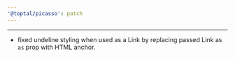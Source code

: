 ```yaml
---
'@toptal/picasso': patch
---
```


---

- fixed undeline styling when used as a Link by replacing passed Link as `as` prop with HTML anchor.
